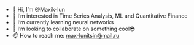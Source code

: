 - 👋 Hi, I’m @Maxik-lun
- 👀 I’m interested in Time Series Analysis, ML and Quantitative Finance
- 🌱 I’m currently learning neural networks
- 💞️ I’m looking to collaborate on something cool😎
- 📫 How to reach me: max-lunitsin@mail.ru

<!---
Maxik-lun/Maxik-lun is a ✨ special ✨ repository because its `README.md` (this file) appears on your GitHub profile.
You can click the Preview link to take a look at your changes.
--->
